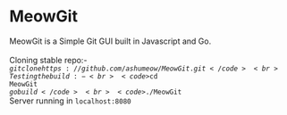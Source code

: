 # MeowGit
MeowGit is a Simple Git GUI built in Javascript and Go.
<br><br>
Cloning stable repo:- <br>
<code>$git clone https://github.com/ashumeow/MeowGit.git</code> <br>
Testing the build:- <br>
<code>$cd MeowGit</code><br>
<code>$go build</code><br>
<code>$./MeowGit</code><br>
Server running in <code>localhost:8080</code><br>
<br>